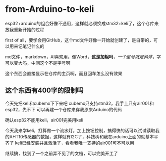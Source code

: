 # from-Arduino-to-keli
esp32+arduino的组合好像不通用，这样就必须换成stm32+keli了，这个仓库来放我重新开始的过程

first of all，要学会用GitHub，这个md文件好像一开始就创建了，是自带的，可以用来记笔记什么的

md文件，markdown，AI喜欢用，像Word，**这是加粗吗**，*一个星号就是斜体*，字可以变大吗，中间这个不是字号啊

这个东西会直接显示在仓库的主页啊，而且回车怎么没有效果

这个东西有400字的限制吗
------------
今天先把keli和cubemx下下来吧
cubemx只支持stm32，我手上只有air001和esp32，先不下
可以再建一个仓库来存我原来Arduino的代码

确认esp32不能用keli，air001完美用keli

今天我来学keli，打算做一个流水灯，加上按钮控制，搞得快的话可以试试读取我的AHT10传感器的数据，这样就有I2C了，科技树和我在arduino上面的就基本平齐了
keli已经安装并且激活了，看看我唯一支持的air001可不可以用

继续搞，找到了一个之前弄不见了的文档，可以完美开工了
